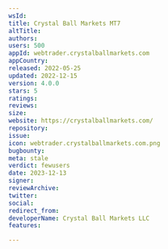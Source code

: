 ```yaml
---
wsId: 
title: Crystal Ball Markets MT7
altTitle: 
authors: 
users: 500
appId: webtrader.crystalballmarkets.com
appCountry: 
released: 2022-05-25
updated: 2022-12-15
version: 4.0.0
stars: 5
ratings: 
reviews: 
size: 
website: https://crystalballmarkets.com/
repository: 
issue: 
icon: webtrader.crystalballmarkets.com.png
bugbounty: 
meta: stale
verdict: fewusers
date: 2023-12-13
signer: 
reviewArchive: 
twitter: 
social: 
redirect_from: 
developerName: Crystal Ball Markets LLC
features: 

---
```



